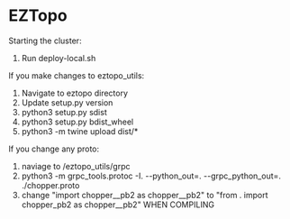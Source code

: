 # EZTopo

Starting the cluster:

1. Run deploy-local.sh

If you make changes to eztopo_utils:

1. Navigate to eztopo directory
2. Update setup.py version
3. python3 setup.py sdist
4. python3 setup.py bdist_wheel
5. python3 -m twine upload dist/\*

If you change any proto:

1. naviage to /eztopo_utils/grpc
2. python3 -m grpc_tools.protoc -I. --python_out=. --grpc_python_out=. ./chopper.proto
3. change "import chopper\_\_pb2 as chopper\_\_pb2" to "from . import chopper_pb2 as chopper\_\_pb2"
   WHEN COMPILING
